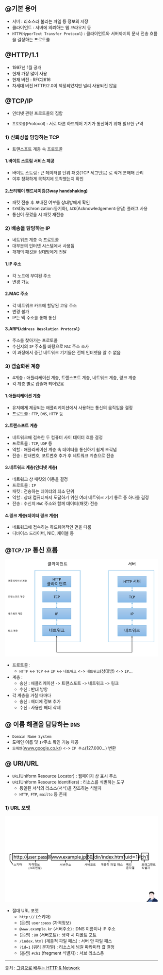 ## @기본 용어

- 서버 : 리소스라 불리는 파일 등 정보의 저장
- 클라이언트 : 서버에 의뢰하는 웹 브라우저 등
- `HTTP`(`HyperText Transfer Protocol`) : 클라이언트와 서버까지의 문서 전송 흐름을 결정하는 프로토콜

## @HTTP/1.1

- 1997년 1월 공개
- 현재 가장 많이 사용
- 현재 버전 : RFC2616
- 차세대 버전 HTTP/2.0이 책정되었지만 널리 사용되진 않음

## @TCP/IP

- 인터넷 관련 프로토콜의 집합

- `프로토콜`(Protocol) : 서로 다른 하드웨어 기기가 통신하기 위해 필요한 규약

### 1) 신뢰성을 담당하는 TCP

- 트랜스포트 계층 속 프로토콜

#### 1.바이트 스트림 서비스 제공

- 바이트 스트림 : 큰 데이터를 단위 패킷(TCP 세그먼트) 로 작개 분해해 관리
- 이후 정확하게 목적지에 도착했는지 확인

#### 2.쓰리웨이 핸드셰이킹(3way handshaking)

- 패킷 전송 후 보내진 여부를 상대방에게 확인
- `SYN`(Synchronization:동기화), `ACK`(Acknowledgement:응답) 플래그 사용
- 통신이 끊겼을 시 패킷 재전송

### 2) 배송을 담당하는 IP

- 네트워크 계층 속 프로토콜
- 대부분의 인터넷 시스템에서 사용됨
- 개개의 패킷을 상대방에게 전달

#### 1.IP 주소

- 각 노드에 부여된 주소
- 변경 가능

#### 2.MAC 주소

- 각 네트워크 카드에 할당된 고유 주소
- 변경 불가
- IP는 맥 주소를 통해 통신

#### 3.ARP(`Address Resolution Protocol`)

- 주소를 찾아가는 프로토콜
- 수신지의 `IP` 주소를 바탕으로 `MAC` 주소 조사
- 이 과정에서 중간 네트워크 기기들은 전체 인터넷을 알 수 없음

### 3) 캡슐화된 계층

- 4계층 : 애플리케이션 계층, 트랜스포트 계층, 네트워크 계층, 링크 계층
- 각 계층 별로 캡슐화 되어있음

#### 1.애플리케이션 계층

- 유저에게 제공되는 애플리케이션에서 사용하는 통신의 움직임을 결정
- 프로토콜 : `FTP`, `DNS`, `HTTP` 등

#### 2.트랜스포트 계층

- 네트워크에 접속한 두 컴퓨터 사이 데이터 흐름 결정
- 프로토콜 : `TCP`, `UDP` 등
- 역할 : 애플리케이션 계층 속 데이터를 통신하기 쉽게 조각냄
- 전송 : 안내번호, 포트번호 추가 후 네트워크 계층으로 전송

#### 3.네트워크 계층(인터넷 계층)

- 네트워크 상 패킷의 이동을 결정
- 프로토콜 : `IP`
- 패킷 : 전송하는 데이터의 최소 단위
- 역할 : 상대 컴퓨터까지 도달하기 위한 여러 네트워크 기기 통로 중 하나를 결정
- 전송 : 수신지 `MAC` 주소와 함께 데이터(패킷) 전송

#### 4.링크 계층(데이터 링크 계층)

- 네트워크에 접속하는 하드웨어적인 면을 다룸
- 디바이스 드라이버, NIC, 케이블 등

## @`TCP/IP` 통신 흐름

![](../01장/01장_images/801ccc50.png)

- 프로토콜 :
  - `HTTP` <-> `TCP` <-> `IP` <-> `네트워크` <-> `네트워크`(상대방) <-> `IP`...
- 계층 :
  - 송신 : 애플리케이션 -> 트랜스포트 -> 네트워크 -> 링크
  - 수신 : 반대 방향
- 각 계층을 거칠 때마다
  - 송신 : 헤더에 정보 추가
  - 수신 : 사용한 헤더 삭제

## @ 이름 해결을 담당하는 `DNS`

- `Domain Name System`
- 도메인 이름 및 `IP`주소 확인 기능 제공
- `도메인`(www.google.co.kr) <-> `IP 주소`(127.000...) 변환

## @ URI/URL

- `URL`(Uniform Resource Locator) : 웹페이지 상 표시 주소
- `URI`(Uniform Resource Identifiers) : 리소스를 식별하는 도구
  - 통일된 서식의 리소스(서식)을 참조하는 식별자
  - `HTTP`, `FTP`, `mailto` 등 존재

### 1) URL 포맷

![](../01장/01장_images/134777e4.png)
- 절대 URL 포맷
  - `http://` (스키마)
  - (옵션) `user:pass` (자격정보)
  - `@www.example.kr` (서버주소) : DNS 이름이나 IP 주소
  - (옵션) `:80` (서버포트) : 생략 시 디폴트 포트
  - `/index.html` (계층적 파일 패스) : 서버 안 파일 패스
  - `?id=1` (쿼리 문자열) : 리소스에 넘길 파라미터 값 결정
  - (옵션) `#ch1` (fregment 식별자) : 서브 리소스용

---
출처 : [그림으로 배우는 HTTP & Network](http://www.yes24.com/Product/Goods/15894097)
